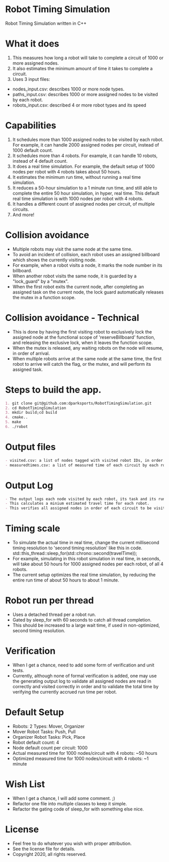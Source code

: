 # Robot Timing Simulation
Robot Timing Simulation written in C++

# What it does
1) This measures how long a robot will take to complete a circuit of 1000 or more assigned nodes.
2) It also estimates the minimum amount of time it takes to complete a circuit.
3) Uses 3 input files:
  - nodes_input.csv: describes 1000 or more node types.
  - paths_input.csv: describes 1000 or more assigned nodes to be visited by each robot.
  - robots_input.csv: described 4 or more robot types and its speed

# Capabilities
1) It schedules more than 1000 assigned nodes to be visited by each robot. For example, it can handle 2000 assigned nodes per circuit, instead of 1000 default count.  
2) It schedules more than 4 robots.  For example, it can handle 10 robots, instead of 4 default count. 
3) It does a real time simulation.  For example, the default setup of 1000 nodes per robot with 4 robots takes about 50 hours.
4) It estimates the minimum run time, without running a real time simulation.
5) It reduces a 50-hour simulation to a 1 minute run time, and still able to complete the entire 50 hour simulation, in hyper, real time.  This default real time simulation is with 1000 nodes per robot with 4 robots.  
7) It handles a different count of assigned nodes per circuit, of multiple circuits.
8) And more!

# Collision avoidance
- Multiple robots may visit the same node at the same time.
- To avoid an incident of collision, each robot uses an assigned billboard which shows the currently visiting node.
- For example, when a robot visits a node, it marks the node number in its billboard.
- When another robot visits the same node, it is guarded by a "lock_guard" by a "mutex".
- When the first robot exits the current node, after completing an assigned task on the current node, the lock guard automatically releases the mutex in a function scope.

# Collision avoidance - Technical
- This is done by having the first visiting robot to exclusively lock the assigned node at the functional scope of 'reserveBillboard' function, and releasing the exclusive lock, when it leaves the function scope.
- When the mutex is released, any waiting robots on the node will resume, in order of arrival.
- When multiple robots arrive at the same node at the same time, the first robot to arrive will catch the flag, or the mutex, and will perform its assigned task.

# Steps to build the app.
```markdown
1. git clone git@github.com:dparksports/RobotTimingSimulation.git
2. cd RobotTimingSimulation
3. mkdir build;cd build
4. cmake..
5. make
6. ./robot 
```

# Output files
```markdown
- visited.csv: a list of nodes tagged with visited robot IDs, in order.
- measuredtimes.csv: a list of measured time of each circuit by each robot ID, in seconds.
```

# Output Log
```markdown
- The output logs each node visited by each robot, its task and its run time.
- This calculates a minium estimated travel time for each robot.
- This verifies all assigned nodes in order of each circuit to be visited by a robot.
```

# Timing scale
- To simulate the actual time in real time, change the current millisecond timing resolution to 'second timing resolution' like this in code.
        std::this_thread::sleep_for(std::chrono::second(travelTime));
- For example, simulating in this robot simulation in real time, in seconds, will take about 50 hours for 1000 assigned nodes per each robot, of all 4 robots.
- The current setup optimizes the real time simulation, by reducing the entire run time of about 50 hours to about 1 minute.

# Robot run per thread
- Uses a detached thread per a robot run.
- Gated by sleep_for with 60 seconds to catch all thread completion.
- This should be increased to a large wait time, if used in non-optimized, second timing resolution.
 
# Verification
- When I get a chance, need to add some form of verification and unit tests.
- Currently, although none of formal verification is added, one may use the generating output log to validate all assigned nodes are read in correctly and visited correctly in order and to validate the total time by verifying the currently accrued run time per robot.

# Default Setup
- Robots: 2 Types: Mover, Organizer
- Mover Robot Tasks: Push, Pull
- Organizer Robot Tasks: Pick, Place
- Robot default count: 4
- Node default count per circuit: 1000
- Actual measured time for 1000 nodes/circuit with 4 robots: ~50 hours
- Optimized measured time for 1000 nodes/circuit with 4 robots: ~1 minute

# Wish List
- When I get a chance, I will add some comment.  ;)
- Refactor one file into multiple classes to keep it simple.
- Refactor the gating code of sleep_for with something else nice.

# License
- Feel free to do whatever you wish with proper attribution.
- See the license file for details.
- Copyright 2020, all rights reserved.

